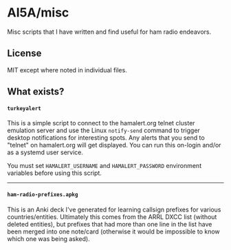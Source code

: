 # AI5A/misc

Misc scripts that I have written and find useful for ham radio endeavors.

## License

MIT except where noted in individual files.

## What exists?

#### `turkeyalert`

This is a simple script to connect to the hamalert.org telnet cluster emulation
server and use the Linux `notify-send` command to trigger desktop notifications
for interesting spots. Any alerts that you send to "telnet" on hamalert.org
will get displayed. You can run this on-login and/or as a systemd user service.

You must set `HAMALERT_USERNAME` and `HAMALERT_PASSWORD` environment variables
before using this script.

---

#### `ham-radio-prefixes.apkg`

This is an Anki deck I've generated for learning callsign prefixes for various
countries/entities. Ultimately this comes from the ARRL DXCC list (without
deleted entities), but prefixes that had more than one line in the list have
been merged into one note/card (otherwise it would be impossible to know which
one was being asked).
